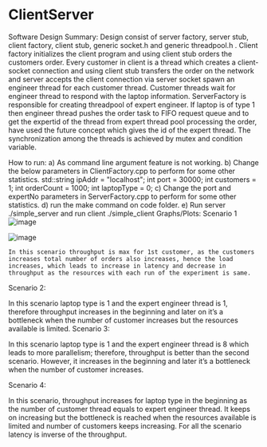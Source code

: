 # ClientServer

Software Design Summary:  Design consist of server factory, server stub, client factory, client stub, generic socket.h and generic threadpool.h . Client factory initializes the client program and using client stub orders the customers order. Every customer in client is a thread which creates a client-socket connection and using client stub transfers the order on the network and server accepts the client connection via server socket spawn an engineer thread for each customer thread. Customer threads wait for engineer thread to respond with the laptop information. ServerFactory is responsible for creating threadpool of expert engineer. If laptop is of type 1 then engineer thread pushes the order task to FIFO request queue and to get the expertid of the thread from expert thread pool processing the order, have used the future concept which gives the id of the expert thread. The synchronization among the threads is achieved by mutex and condition variable.

How to run: a) As command line argument feature is not working. 
 b) Change the below parameters in ClientFactory.cpp to perform for some other statistics.
      std::string ipAddr = "localhost"; int port = 30000; int customers = 1;
       int orderCount = 1000; int laptopType = 0;
c) Change the port and expertNo parameters in ServerFactory.cpp to perform for some other statistics.
d) run the make command on code folder.
e) Run server ./simple_server and run client ./simple_client
Graphs/Plots: 
Scenario 1      
![image](https://user-images.githubusercontent.com/79550954/158515634-9bb59181-9b95-4dee-876d-76fe8219988c.png)

 ![image](https://user-images.githubusercontent.com/79550954/158515605-9f1752bd-42e8-45c8-a093-2b9ff296a915.png)

    In this scenario throughput is max for 1st customer, as the customers increases total number of orders also increases, hence the load increases, which leads to increase in latency and decrease in throughput as the resources with each run of the experiment is same.
Scenario 2:
 

 
In this scenario laptop type is 1 and the expert engineer thread is 1, therefore throughput increases in the beginning and later on it’s a bottleneck when the number of customer increases but the resources available is limited. 
Scenario 3:
 
 
In this scenario laptop type is 1 and the expert engineer thread is 8 which leads to more parallelism; therefore, throughput is better than the second scenario. However, it increases in the beginning and later it’s a bottleneck when the number of customer increases.




Scenario 4:
 
 
In this scenario, throughput increases for laptop type in the beginning as the number of customer thread equals to expert engineer thread. It keeps on increasing but the bottleneck is reached when the resources available is limited and number of customers keeps increasing.
For all the scenario latency is inverse of the throughput.

